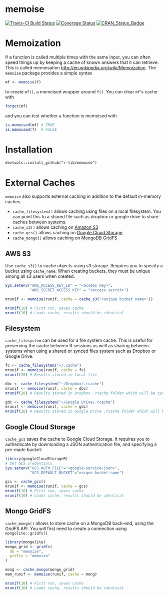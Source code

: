 # memoise
[![Travis-CI Build Status](https://travis-ci.org/r-lib/memoise.svg?branch=master)](https://travis-ci.org/r-lib/memoise)
[![Coverage Status](https://img.shields.io/codecov/c/github/r-lib/memoise/master.svg)](https://codecov.io/github/r-lib/memoise?branch=master)
[![CRAN_Status_Badge](http://www.r-pkg.org/badges/version/memoise)](https://cran.r-project.org/package=memoise)

# Memoization

If a function is called multiple times with the same input, you can
often speed things up by keeping a cache of known answers that it can
retrieve. This is called memoisation <http://en.wikipedia.org/wiki/Memoization>.
The `memoise` package provides a simple syntax

```r
mf <- memoise(f)
```

to create `mf()`, a memoised wrapper around `f()`. You can clear `mf`'s
cache with

```r
forget(mf)
```

and you can test whether a function is memoised with

```r
is.memoised(mf) # TRUE
is.memoised(f)  # FALSE
```

# Installation

```
devtools::install_github("r-lib/memoise")
```

# External Caches

`memoise` also supports external caching in addition to the default in-memory caches.

* `cache_filesystem()` allows caching using files on a local filesystem. You
  can point this to a shared file such as dropbox or google drive to share
  caches between systems.
* `cache_s3()` allows caching on [Amazon S3](https://aws.amazon.com/s3/)
* `cache_gcs()` allows caching on [Google Cloud Storage](https://cloud.google.com/storage)
* `cache_mongo()` allows caching on [MongoDB GridFS](https://docs.mongodb.com/manual/core/gridfs/)


## AWS S3

Use `cache_s3()` to cache objects using s3 storage. Requires you to specify
a bucket using `cache_name`. When creating buckets, they must be unique among
all s3 users when created.

```r
Sys.setenv("AWS_ACCESS_KEY_ID" = "<access key>",
           "AWS_SECRET_ACCESS_KEY" = "<access secret>")

mrunif <- memoise(runif, cache = cache_s3("<unique bucket name>"))

mrunif(10) # First run, saves cache
mrunif(10) # Loads cache, results should be identical

```

## Filesystem

`cache_filesystem` can be used for a file system cache. This is useful for
preserving the cache between R sessions as well as sharing between systems
when using a shared or synced files system such as Dropbox or Google Drive.

```r
fc <- cache_filesystem("~/.cache")
mrunif <- memoise(runif, cache = fc)
mrunif(20) # Results stored in local file

dbc <- cache_filesystem("~/Dropbox/.rcache")
mrunif <- memoise(runif, cache = dbc)
mrunif(20) # Results stored in Dropbox .rcache folder which will be synced between computers.

gdc <- cache_filesystem("~/Google Drive/.rcache")
mrunif <- memoise(runif, cache = gdc)
mrunif(20) # Results stored in Google Drive .rcache folder which will be synced between computers.
```

## Google Cloud Storage

`cache_gcs` saves the cache to Google Cloud Storage.  It requires you to authenticate by downloading a JSON authentication file, and specifying a pre-made bucket:

```r
library(googleCloudStorageR)
# Set GCS credentials.
Sys.setenv("GCS_AUTH_FILE"="<google-service-json>",
           "GCS_DEFAULT_BUCKET"="unique-bucket-name")

gcs <- cache_gcs()
mrunif <- memoise(runif, cache = gcs)
mrunif(10) # First run, saves cache
mrunif(10) # Loads cache, results should be identical
```

## Mongo GridFS

`cache_mongo()` allows to store cache on a MongoDB back-end, using the GridFS API. 
You will first need to create a connection using `mongolite::gridfs()`

```r
library(mongolite)
mongo_grid <- gridfs(
  db = "memoize",
  prefix = "memoize"
)

mong <- cache_mongo(mongo_grid)
mem_runif <- memoise(runif, cache = mong)

mrunif(10) # First run, saves cache
mrunif(10) # Loads cache, results should be identical
```
